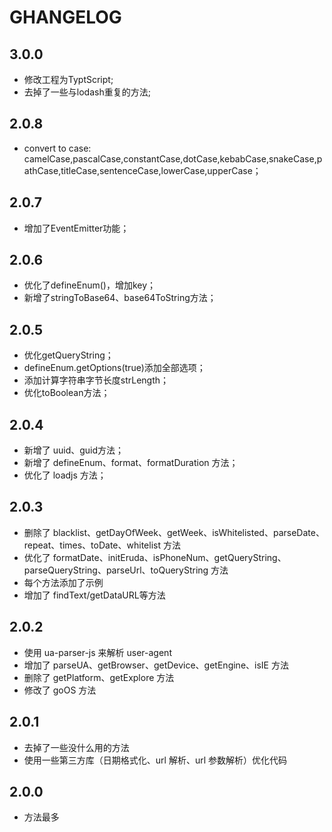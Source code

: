# GHANGELOG

## 3.0.0

- 修改工程为TyptScript;
- 去掉了一些与lodash重复的方法;

## 2.0.8

- convert to case: camelCase,pascalCase,constantCase,dotCase,kebabCase,snakeCase,pathCase,titleCase,sentenceCase,lowerCase,upperCase；

## 2.0.7

- 增加了EventEmitter功能；

## 2.0.6

- 优化了defineEnum()，增加key；
- 新增了stringToBase64、base64ToString方法；

## 2.0.5

- 优化getQueryString；
- defineEnum.getOptions(true)添加全部选项；
- 添加计算字符串字节长度strLength；
- 优化toBoolean方法；

## 2.0.4

- 新增了 uuid、guid方法；
- 新增了 defineEnum、format、formatDuration 方法；
- 优化了 loadjs 方法；

## 2.0.3

- 删除了 blacklist、getDayOfWeek、getWeek、isWhitelisted、parseDate、repeat、times、toDate、whitelist 方法
- 优化了 formatDate、initEruda、isPhoneNum、getQueryString、parseQueryString、parseUrl、toQueryString 方法
- 每个方法添加了示例
- 增加了 findText/getDataURL等方法

## 2.0.2

- 使用 ua-parser-js 来解析 user-agent
- 增加了 parseUA、getBrowser、getDevice、getEngine、isIE 方法
- 删除了 getPlatform、getExplore 方法
- 修改了 goOS 方法

## 2.0.1

- 去掉了一些没什么用的方法
- 使用一些第三方库（日期格式化、url 解析、url 参数解析）优化代码

## 2.0.0

- 方法最多
